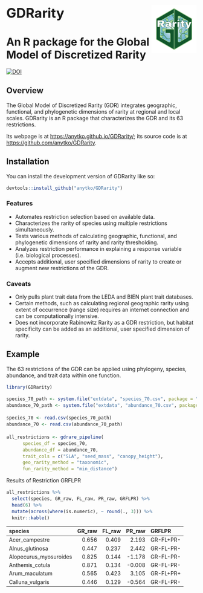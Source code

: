 
<p style="font-size: 2.5em; font-weight: bold; margin-bottom: 0;">
GDRarity
<img src="vignettes/logo.png" align="right" width="120" alt="GDRarity logo"/>
</p>

# An R package for the Global Model of Discretized Rarity

<!-- badges: start -->

[![DOI](https://zenodo.org/badge/DOI/10.5281/zenodo.13845718.svg)](https://doi.org/10.5281/zenodo.13845718)
<!-- badges: end -->

## Overview

The Global Model of Discretized Rarity (GDR) integrates geographic,
functional, and phylogenetic dimensions of rarity at regional and local
scales. GDRarity is an R package that characterizes the GDR and its 63
restrictions.

Its webpage is at <https://anytko.github.io/GDRarity/>; its source code
is at <https://github.com/anytko/GDRarity>.

## Installation

You can install the development version of GDRarity like so:

``` r
devtools::install_github("anytko/GDRarity")
```

### Features

- Automates restriction selection based on available data.
- Characterizes the rarity of species using multiple restrictions
  simultaneously.
- Tests various methods of calculating geographic, functional, and
  phylogenetic dimensions of rarity and rarity thresholding.
- Analyzes restriction performance in explaining a response variable
  (i.e. biological processes).
- Accepts additional, user specified dimensions of rarity to create or
  augment new restrictions of the GDR.

### Caveats

- Only pulls plant trait data from the LEDA and BIEN plant trait
  databases.
- Certain methods, such as calculating regional geographic rarity using
  extent of occurrence (range size) requires an internet connection and
  can be computationally intensive.
- Does not incorporate Rabinowitz Rarity as a GDR restriction, but
  habitat specificity can be added as an additional, user specified
  dimension of rarity.

## Example

The 63 restrictions of the GDR can be applied using phylogeny, species,
abundance, and trait data within one function.

``` r
library(GDRarity)
```

``` r
species_70_path <- system.file("extdata", "species_70.csv", package = "GDRarity")
abundance_70_path <- system.file("extdata", "abundance_70.csv", package = "GDRarity")

species_70 <- read.csv(species_70_path)
abundance_70 <- read.csv(abundance_70_path)

all_restrictions <- gdrare_pipeline(
      species_df = species_70,
      abundance_df = abundance_70,
      trait_cols = c("SLA", "seed_mass", "canopy_height"),
      geo_rarity_method = "taxonomic",
      fun_rarity_method = "min_distance")
```

Results of Restriction GRFLPR

``` r
all_restrictions %>%
  select(species, GR_raw, FL_raw, PR_raw, GRFLPR) %>%
  head(6) %>%
  mutate(across(where(is.numeric), ~ round(., 3))) %>%  
  knitr::kable()
```

| species                | GR_raw | FL_raw | PR_raw | GRFLPR    |
|:-----------------------|-------:|-------:|-------:|:----------|
| Acer_campestre         |  0.656 |  0.409 |  2.193 | GR-FL+PR- |
| Alnus_glutinosa        |  0.447 |  0.237 |  2.442 | GR-FL-PR- |
| Alopecurus_myosuroides |  0.825 |  0.144 | -1.178 | GR-FL-PR- |
| Anthemis_cotula        |  0.871 |  0.134 | -0.008 | GR-FL-PR- |
| Arum_maculatum         |  0.565 |  0.423 |  3.105 | GR-FL+PR+ |
| Calluna_vulgaris       |  0.446 |  0.129 | -0.564 | GR-FL-PR- |
